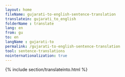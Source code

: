 ```yaml
---
layout: home
fileName: gujarati-to-english-sentence-translation
translatein: gujarati_to_english
folderName : translate
lang: en
from: gu
to: en
langName : gujarati-to
permalink: /gujarati-to-english-sentence-translation
tool: sentence-translations
nointernationalization: true
---
```

{% include section/translateinto.html %}
